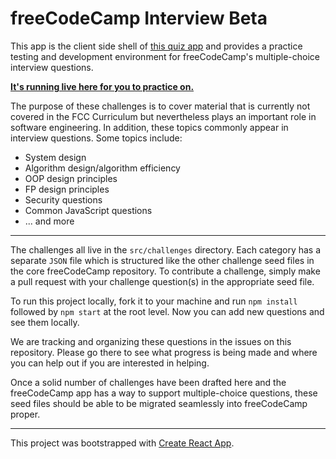 # freeCodeCamp Interview Beta

This app is the client side shell of [this quiz app](https://github.com/bonham000/react-quiz-app) and provides a practice testing and development environment for freeCodeCamp's multiple-choice interview questions.

**[It's running live here for you to practice on.](http://fcc-quiz.surge.sh/)**

The purpose of these challenges is to cover material that is currently not covered in the FCC Curriculum but nevertheless plays an important role in software engineering. In addition, these topics commonly appear in interview questions. Some topics include:

- System design
- Algorithm design/algorithm efficiency
- OOP design principles
- FP design principles
- Security questions
- Common JavaScript questions
- ... and more

---

The challenges all live in the `src/challenges` directory. Each category has a separate `JSON` file which is structured like the other challenge seed files in the core freeCodeCamp repository. To contribute a challenge, simply make a pull request with your challenge question(s) in the appropriate seed file.

To run this project locally, fork it to your machine and run `npm install` followed by `npm start` at the root level. Now you can add new questions and see them locally.

We are tracking and organizing these questions in the issues on this repository. Please go there to see what progress is being made and where you can help out if you are interested in helping.

Once a solid number of challenges have been drafted here and the freeCodeCamp app has a way to support multiple-choice questions, these seed files should be able to be migrated seamlessly into freeCodeCamp proper.

---

This project was bootstrapped with [Create React App](https://github.com/facebookincubator/create-react-app).
